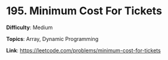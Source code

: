 # 195. Minimum Cost For Tickets

**Difficulty**: Medium

**Topics**: Array, Dynamic Programming

**Link**: https://leetcode.com/problems/minimum-cost-for-tickets
